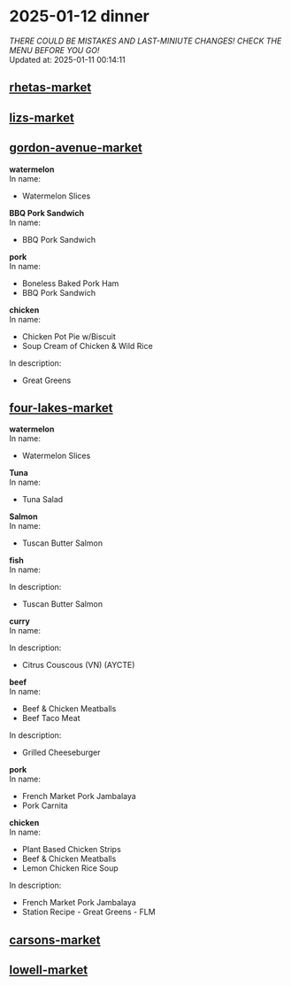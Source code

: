 # 2025-01-12 dinner  
*THERE COULD BE MISTAKES AND LAST-MINIUTE CHANGES! CHECK THE MENU BEFORE YOU GO!*  
Updated at: 2025-01-11 00:14:11  
## [rhetas-market](https://wisc-housingdining.nutrislice.com/menu/rhetas-market/dinner/2025-01-12)  
## [lizs-market](https://wisc-housingdining.nutrislice.com/menu/lizs-market/dinner/2025-01-12)  
## [gordon-avenue-market](https://wisc-housingdining.nutrislice.com/menu/gordon-avenue-market/dinner/2025-01-12)  
**watermelon**  
In name:   
 - Watermelon Slices  
  
**BBQ Pork Sandwich**  
In name:   
 - BBQ Pork Sandwich  
  
**pork**  
In name:   
 - Boneless Baked Pork Ham  
 - BBQ Pork Sandwich  
  
**chicken**  
In name:   
 - Chicken Pot Pie w/Biscuit  
 - Soup Cream of Chicken & Wild Rice  
  
In description:   
 - Great Greens  
  
## [four-lakes-market](https://wisc-housingdining.nutrislice.com/menu/four-lakes-market/dinner/2025-01-12)  
**watermelon**  
In name:   
 - Watermelon Slices  
  
**Tuna**  
In name:   
 - Tuna Salad  
  
**Salmon**  
In name:   
 - Tuscan Butter Salmon  
  
**fish**  
In name:   
  
In description:   
 - Tuscan Butter Salmon  
  
**curry**  
In name:   
  
In description:   
 - Citrus Couscous (VN) (AYCTE)  
  
**beef**  
In name:   
 - Beef & Chicken Meatballs  
 - Beef Taco Meat  
  
In description:   
 - Grilled Cheeseburger  
  
**pork**  
In name:   
 - French Market Pork Jambalaya  
 - Pork Carnita  
  
**chicken**  
In name:   
 - Plant Based Chicken Strips  
 - Beef & Chicken Meatballs  
 - Lemon Chicken Rice Soup  
  
In description:   
 - French Market Pork Jambalaya  
 - Station Recipe - Great Greens - FLM  
  
## [carsons-market](https://wisc-housingdining.nutrislice.com/menu/carsons-market/dinner/2025-01-12)  
## [lowell-market](https://wisc-housingdining.nutrislice.com/menu/lowell-market/dinner/2025-01-12)  
  
